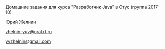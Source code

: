 Домашние задания для курса "Разработчик Java" в Отус (группа 2017-10)

Юрий Желнин

zhelnin-yuv@ural.rt.ru

yvzhelnin@gmail.com
